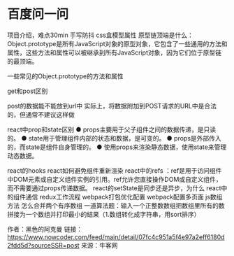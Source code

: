# 百度问一问

项目介绍，难点30min
手写防抖
css盒模型属性
原型链顶端是什么：Object.prototype是所有JavaScript对象的原型对象，它包含了一些通用的方法和属性，这些方法和属性可以被继承到所有JavaScript对象，因为它们位于原型链的最顶端。

一些常见的Object.prototype的方法和属性

get和post区别

post的数据能不能放到url中
实际上，将数据附加到POST请求的URL中是合法的，但通常不建议这样做

react中prop和state区别
● props主要用于父子组件之间的数据传递，是只读的。
● state用于管理组件内部的状态和数据，是可变的。
● props是外部传入的，而state是组件自身管理的。
● 使用props来渲染静态数据，使用state来管理动态数据。

react的hooks
react如何避免组件重新渲染 
react中的refs ：ref是用于访问组件中DOM元素或自定义组件实例的引用。ref允许您直接操作DOM或自定义组件，而不需要通过props传递数据。
react的setState是同步还是异步，为什么 
react中的组件通信
redux工作流程
webpack打包优化配置
webpack配置多页面
js数组方法
怎么合并两个有序数组
一道算法题：输入一个正整数数组把数组里所有的数拼接为一个数组并打印最小的结果（1.数组转化成字符串，用sort排序）



作者：黑色的阿克曼
链接：https://www.nowcoder.com/feed/main/detail/07fc4c951a5f4e97a2eff6180d2fdd5d?sourceSSR=post
来源：牛客网